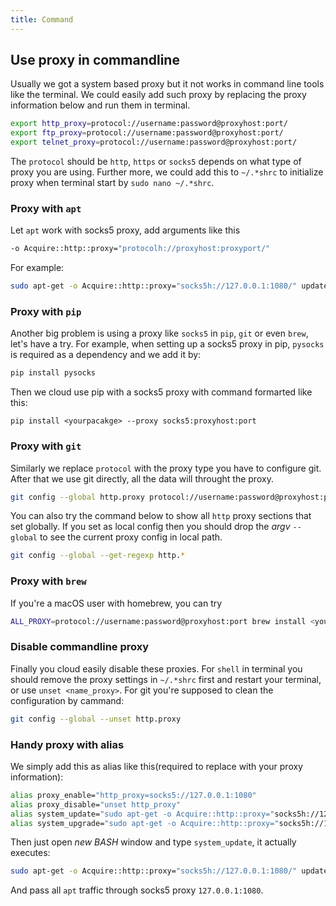 ```yaml
---
title: Command
---
```


## Use proxy in commandline

Usually we got a system based proxy but it not works in command line tools like the terminal. We could easily add such proxy by replacing the proxy information below and run them in terminal.

```bash
export http_proxy=protocol://username:password@proxyhost:port/
export ftp_proxy=protocol://username:password@proxyhost:port/
export telnet_proxy=protocol://username:password@proxyhost:port/
```

The `protocol` should be `http`, `https` or `socks5` depends on what type of proxy you are using. Further more, we could add this to `~/.*shrc` to initialize proxy when terminal start by `sudo nano ~/.*shrc`.

### Proxy with `apt`

Let `apt` work with socks5 proxy, add arguments like this

```bash
-o Acquire::http::proxy="protocolh://proxyhost:proxyport/"
```

For example:

```bash
sudo apt-get -o Acquire::http::proxy="socks5h://127.0.0.1:1080/" update
```

### Proxy with `pip`

Another big problem is using a proxy like `socks5` in `pip`, `git` or even `brew`, let's have a try. For example, when setting up a socks5 proxy in pip, `pysocks` is required as a dependency and we add it by:

```bash
pip install pysocks
```

Then we cloud use pip with a socks5 proxy with command formarted like this:

```
pip install <yourpacakge> --proxy socks5:proxyhost:port
```

### Proxy with `git`

Similarly we replace `protocol` with the proxy type you have to configure git. After that we use git directly, all the data will throught the proxy.

```bash
git config --global http.proxy protocol://username:password@proxyhost:port
```

You can also try the command below to show all `http` proxy sections that set globally. If you set as local config then you should drop the _argv_ `--global` to see the current proxy config in local path.

```bash
git config --global --get-regexp http.*
```

### Proxy with `brew`

If you're a macOS user with homebrew, you can try

```bash
ALL_PROXY=protocol://username:password@proxyhost:port brew install <yourpackage>
```

### Disable commandline proxy

Finally you cloud easily disable these proxies. For `shell` in terminal you should remove the proxy settings in `~/.*shrc` first and restart your terminal, or use `unset <name_proxy>`. For git you're supposed to clean the configuration by cammand:

```bash
git config --global --unset http.proxy
```

### Handy proxy with alias

We simply add this as alias like this\(required to replace with your proxy information\):

```bash
alias proxy_enable="http_proxy=socks5://127.0.0.1:1080"
alias proxy_disable="unset http_proxy"
alias system_update="sudo apt-get -o Acquire::http::proxy="socks5h://127.0.0.1:1080/" update"
alias system_upgrade="sudo apt-get -o Acquire::http::proxy="socks5h://127.0.0.1:1080/" dist-upgrade"
```

Then just open _new BASH_ window and type `system_update`, it actually executes:

```bash
sudo apt-get -o Acquire::http::proxy="socks5h://127.0.0.1:1080/" update
```

And pass all `apt` traffic through socks5 proxy `127.0.0.1:1080`.
